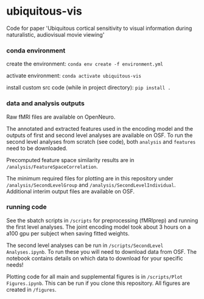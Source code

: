 # ubiquitous-vis
 Code for paper 'Ubiquitous cortical sensitivity to visual information during naturalistic, audiovisual movie viewing' 

 ### conda environment
 create the environment: ``` conda env create -f environment.yml ```

 activate environment: ``` conda activate ubiquitous-vis ```

 install custom src code (while in project directory): ``` pip install . ```

 ### data and analysis outputs
Raw fMRI files are available on OpenNeuro.

The annotated and extracted features used in the encoding model and the outputs of first and second level analyses are available on OSF. To run the second level analyses from scratch (see code), both ```analysis``` and ```features``` need to be downloaded.

Precomputed feature space similarity results are in ``` /analysis/FeatureSpaceCorrelation ```.

The minimum required files for plotting are in this repository under ``` /analysis/SecondLevelGroup ``` and ``` /analysis/SecondLevelIndividual ```. Additional interim output files are available on OSF.

### running code
See the sbatch scripts in ``` /scripts ``` for preprocessing (fMRIprep) and running the first level analyses. The joint encoding model took about 3 hours on a a100 gpu per subject when saving fitted weights.

The second level analyses can be run in ``` /scripts/SecondLevel Analyses.ipynb ```. To run these you will need to download data from OSF. The notebook contains details on which data to download for your specific needs!

Plotting code for all main and supplemental figures is in ``` /scripts/Plot Figures.ipynb ```. This can be run if you clone this repository. All figures are created in ``` /figures ```. 

